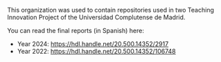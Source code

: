 This organization was used to contain repositories used
in two Teaching Innovation Project of the 
Universidad Complutense de Madrid.

You can read the final reports (in Spanish) here:

* Year 2024: https://hdl.handle.net/20.500.14352/2917
* Year 2022: https://hdl.handle.net/20.500.14352/106748
